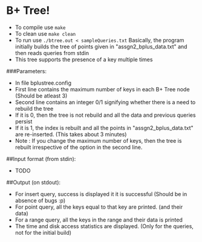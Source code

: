 B+ Tree!
========

- To compile use `make`
- To clean use `make clean`
- To run use `./btree.out < sampleQueries.txt`
Basically, the program initially builds the tree of points given in "assgn2\_bplus\_data.txt" and then reads queries from stdin
- This tree supports the presence of a key multiple times

###Parameters:

- In file bplustree.config
- First line contains the maximum number of keys in each B+ Tree node (Should be atleast 3)
- Second line contains an integer 0/1 signifying whether there is a need to rebuild the tree
- If it is 0, then the tree is not rebuild and all the data and previous queries persist
- If it is 1, the index is rebuilt and all the points in "assgn2\_bplus\_data.txt" are re-inserted. (This takes about 3 minutes)
- Note : If you change the maximum number of keys, then the tree is rebuilt irrespective of the option in the second line. 

##Input format (from stdin):
- TODO

##Output (on stdout):
- For insert query, success is displayed it it is successful (Should be in absence of bugs :p)
- For point query, all the keys equal to that key are printed. (and their data)
- For a range query, all the keys in the range and their data is printed
- The time and disk access statistics are displayed. (Only for the queries, not for the initial build)
